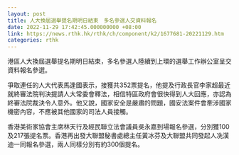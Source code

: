 ```yaml
---
layout: post
title: 人大換屆選舉提名期明日結束　多名參選人交資料報名
date: 2022-11-29 17:42:45.000000000 +08:00
link: https://news.rthk.hk/rthk/ch/component/k2/1677681-20221129.htm
categories: rthk
---
```


港區人大換屆選舉提名期明日結束，多名參選人陸續到上環的選舉工作辦公室呈交資料報名參選。 

爭取連任的人大代表馬逢國表示，接獲共352票提名，他提及行政長官李家超最近就終審法院判決提請人大常委會釋法，相信特區政府會很快得到人大回應，亦認為終審法院裁決令人意外。他又說，國家安全是嚴肅的問題，國安法案件會牽涉國家機密內容，不應被其他國家的司法人員接觸。

香港美術家協會主席林天行及經民聯立法會議員吳永嘉到場報名參選，分別獲100及217張提名票。香港再出發大聯盟秘書處總主任黃冰芬及大聯盟共同發起人冼漢迪一同報名參選，兩人同樣分別有約300個提名。
